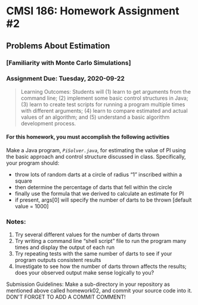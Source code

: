 # CMSI 186: Homework Assignment #2
## Problems About Estimation
### [Familiarity with Monte Carlo Simulations]
### Assignment Due: Tuesday, 2020-09-22

<blockquote>
Learning Outcomes</span>: Students will (1) learn to get arguments from the command line; (2) implement some basic control structures in Java; (3) learn to create test scripts for running a program multiple times with different arguments; (4) learn to compare estimated and actual values of an algorithm; and (5) understand a basic algorithm development process.
</blockquote>

#### For this homework, you must accomplish the following activities

Make a Java program, <em><code>PiSolver.java</code></em>, for estimating the value of PI using the basic approach and control structure discussed in class.  Specifically, your program should:
* throw lots of random darts at a circle of radius <q>1</q> inscribed within a square
* then determine the percentage of darts that fell within the circle
* finally use the formula that we derived to calculate an estimate for PI
* if present, args[0] will specify the number of darts to be thrown [default value = 1000]

### Notes:
1. Try several different values for the number of darts thrown
1. Try writing a command line <q>shell script</q> file to run the program many times and display the output of each run
1. Try repeating tests with the same number of darts to see if your program outputs consistent results
1. Investigate to see how the number of darts thrown affects the results; does your observed output make sense logically to you?

Submission Guidelines: Make a sub-directory in your repository as mentioned above called homework02, and commit your source code into it. DON'T FORGET TO ADD A COMMIT COMMENT!
